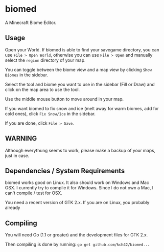 # biomed

A Minecraft Biome Editor.

## Usage

Open your World. If biomed is able to find your savegame directory, you can use `File > Open World`, otherwise you can use `File > Open` and manually select the `region` directory of your map.

You can toggle between the biome view and a map view by clicking `Show Biomes` in the sidebar.

Select the tool and biome you want to use in the sidebar (Fill or Draw) and click on the map area to use the tool.

Use the middle mouse button to move around in your map.

If you want biomed to fix snow and ice (melt away for warm biomes, add for cold ones), click `Fix Snow/Ice` in the sidebar.

If you are done, click `File > Save`.

## WARNING

Although everythung seems to work, please make a backup of your maps, just in case.

## Dependencies / System Requirements

biomed works good on Linux. It also should work on Windows and Mac OSX. I currently try to compile it for Windows. Since I do not own a Mac, I can't compile / test for OSX.

You need a recent version of GTK 2.x. If you are on Linux, you probably already 

## Compiling

You will need Go (1.1 or greater) and the development files for GTK 2.x.

Then compiling is done by running: `go get github.com/kch42/biomed...`
